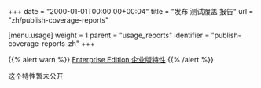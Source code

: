+++
date = "2000-01-01T00:00:00+00:04"
title = "发布 测试覆盖 报告"
url = "zh/publish-coverage-reports"

[menu.usage]
  weight = 1
  parent = "usage_reports"
  identifier = "publish-coverage-reports-zh"
+++

{{% alert warn %}}
[Enterprise Edition 企业版特性](https://drone.io/enterprise/)
{{% /alert %}}

这个特性暂未公开
